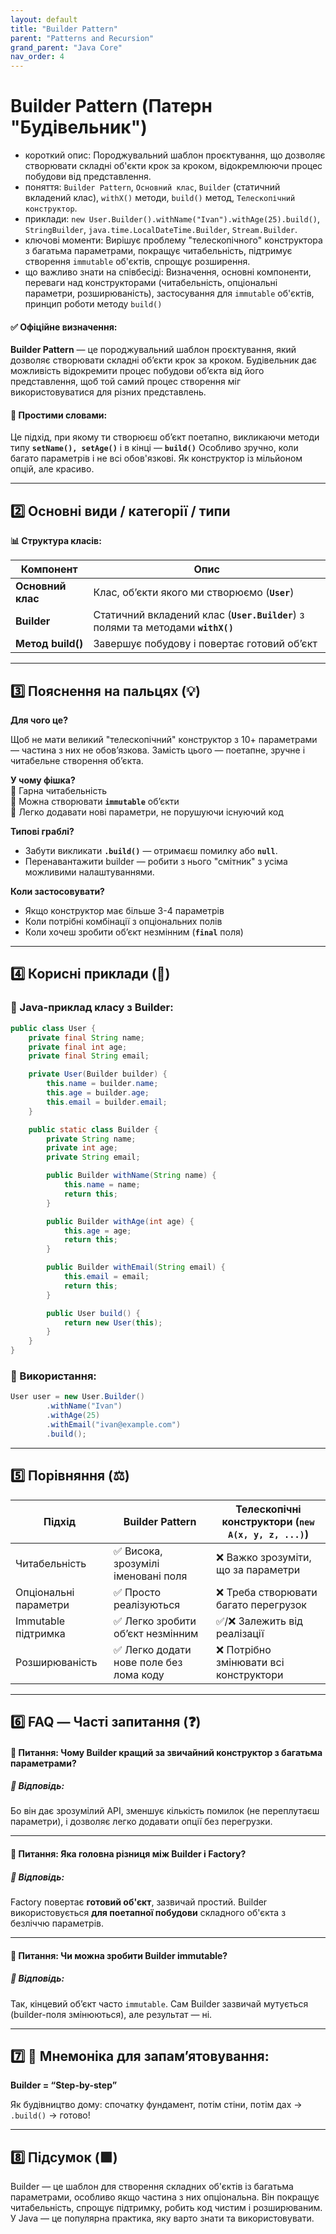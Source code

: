 ```yaml
---
layout: default
title: "Builder Pattern"
parent: "Patterns and Recursion"
grand_parent: "Java Core"
nav_order: 4
---
```


# Builder Pattern (Патерн "Будівельник")

* короткий опис: Породжувальний шаблон проєктування, що дозволяє створювати складні об'єкти крок за кроком,
  відокремлюючи процес побудови від представлення.
* поняття: `Builder Pattern`, `Основний клас`, `Builder` (статичний вкладений клас), `withX()` методи, `build()` метод,
  `Телескопічний конструктор`.
* приклади: `new User.Builder().withName("Ivan").withAge(25).build()`, `StringBuilder`,
  `java.time.LocalDateTime.Builder`, `Stream.Builder`.
* ключові моменти: Вирішує проблему "телескопічного" конструктора з багатьма параметрами, покращує читабельність,
  підтримує створення `immutable` об'єктів, спрощує розширення.
* що важливо знати на співбесіді: Визначення, основні компоненти, переваги над конструкторами (читабельність,
  опціональні параметри, розширюваність), застосування для `immutable` об'єктів, принцип роботи методу `build()`

#### **✅ Офіційне визначення:**

**Builder Pattern** — це породжувальний шаблон проєктування, який дозволяє створювати складні обʼєкти крок за кроком.
Будівельник дає можливість відокремити процес побудови об’єкта від його представлення, щоб той самий процес створення
міг використовуватися для різних представлень.

#### **🧠 Простими словами:**

Це підхід, при якому ти створюєш обʼєкт поетапно, викликаючи методи типу **`setName(), setAge()`** і в кінці — **`build()`** Особливо зручно, коли багато параметрів і не всі обов'язкові. Як конструктор із мільйоном опцій, але красиво.

---

## **2️⃣ Основні види / категорії / типи**

**📊 Структура класів:**

| Компонент         | Опис                                                                             |
|-------------------|----------------------------------------------------------------------------------|
| **Основний клас** | Клас, об’єкти якого ми створюємо (**`User`**)                                    |
| **Builder**       | Статичний вкладений клас (**`User.Builder`**) з полями та методами **`withX()`** |
| **Метод build()** | Завершує побудову і повертає готовий об’єкт                                      |

---

## **3️⃣ Пояснення на пальцях (💡)**

**Для чого це?**  

Щоб не мати великий "телескопічний" конструктор з 10+ параметрами — частина з них не обов’язкова. Замість цього —
поетапне, зручне і читабельне створення об’єкта.

**У чому фішка?**  
🔹 Гарна читабельність  
🔹 Можна створювати **`immutable`** обʼєкти  
🔹 Легко додавати нові параметри, не порушуючи існуючий код

**Типові граблі?**

* Забути викликати **`.build()`** — отримаєш помилку або **`null`**.
* Перенавантажити builder — робити з нього "смітник" з усіма можливими налаштуваннями.

**Коли застосовувати?**

* Якщо конструктор має більше 3-4 параметрів
* Коли потрібні комбінації з опціональних полів
* Коли хочеш зробити обʼєкт незмінним (**`final`** поля)

---

## **4️⃣ Корисні приклади (🧪)**

### **🔻 Java-приклад класу з Builder:**

```java
public class User {
    private final String name;
    private final int age;
    private final String email;

    private User(Builder builder) {
        this.name = builder.name;
        this.age = builder.age;
        this.email = builder.email;
    }

    public static class Builder {
        private String name;
        private int age;
        private String email;

        public Builder withName(String name) {
            this.name = name;
            return this;
        }

        public Builder withAge(int age) {
            this.age = age;
            return this;
        }

        public Builder withEmail(String email) {
            this.email = email;
            return this;
        }

        public User build() {
            return new User(this);
        }
    }
}
```

### **🔻 Використання:**

```java
User user = new User.Builder()
        .withName("Ivan")
        .withAge(25)
        .withEmail("ivan@example.com")
        .build();
```

---

## **5️⃣ Порівняння (⚖️)**

| Підхід                | Builder Pattern                        | Телескопічні конструктори (`new A(x, y, z, ...)`) |
|-----------------------|----------------------------------------|---------------------------------------------------|
| Читабельність         | ✅ Висока, зрозумілі іменовані поля     | ❌ Важко зрозуміти, що за параметри                |
| Опціональні параметри | ✅ Просто реалізуються                  | ❌ Треба створювати багато перегрузок              |
| Immutable підтримка   | ✅ Легко зробити об’єкт незмінним       | ✅/❌ Залежить від реалізації                       |
| Розширюваність        | ✅ Легко додати нове поле без лома коду | ❌ Потрібно змінювати всі конструктори             |

---

## **6️⃣ FAQ — Часті запитання (❓)**

#### **🔹 Питання: Чому Builder кращий за звичайний конструктор з багатьма параметрами?**

##### **💬 Відповідь:**

Бо він дає зрозумілий API, зменшує кількість помилок (не переплутаєш параметри), і дозволяє легко додавати опції без
перегрузки.

---

#### **🔹 Питання: Яка головна різниця між Builder і Factory?**

##### **💬 Відповідь:**

Factory повертає **готовий об'єкт**, зазвичай простий. Builder використовується **для поетапної побудови** складного
об'єкта з безліччю параметрів.

---

#### **🔹 Питання: Чи можна зробити Builder immutable?**

##### **💬 Відповідь:**

Так, кінцевий об’єкт часто `immutable`. Сам Builder зазвичай мутується (builder-поля змінюються), але результат — ні.

---

## **7️⃣ 🧠 Мнемоніка для запам’ятовування:**

**Builder \= “Step-by-step”**

Як будівництво дому: спочатку фундамент, потім стіни, потім дах → `.build()` → готово\!

---

## **8️⃣ Підсумок (🟩)**

Builder — це шаблон для створення складних об'єктів із багатьма параметрами, особливо якщо частина з них опціональна.
Він покращує читабельність, спрощує підтримку, робить код чистим і розширюваним. У Java — це популярна практика, яку
варто знати та використовувати.

